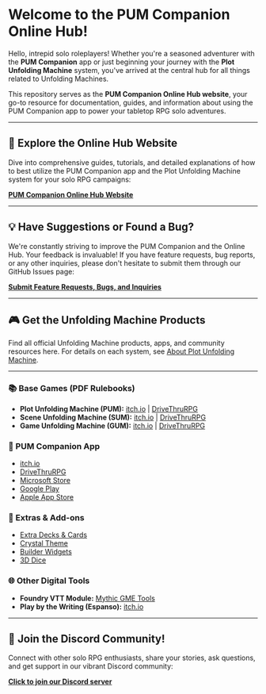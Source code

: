 # Welcome to the PUM Companion Online Hub!

Hello, intrepid solo roleplayers! Whether you're a seasoned adventurer with the **PUM Companion** app or just beginning your journey with the **Plot Unfolding Machine** system, you've arrived at the central hub for all things related to Unfolding Machines.

This repository serves as the **PUM Companion Online Hub website**, your go-to resource for documentation, guides, and information about using the PUM Companion app to power your tabletop RPG solo adventures.

---

## 🔗 Explore the Online Hub Website

Dive into comprehensive guides, tutorials, and detailed explanations of how to best utilize the PUM Companion app and the Plot Unfolding Machine system for your solo RPG campaigns:

[**PUM Companion Online Hub Website**](https://unfolding-machines.github.io/pumc-info-hub)

---

## 💡 Have Suggestions or Found a Bug?

We're constantly striving to improve the PUM Companion and the Online Hub. Your feedback is invaluable! If you have feature requests, bug reports, or any other inquiries, please don't hesitate to submit them through our GitHub Issues page:

[**Submit Feature Requests, Bugs, and Inquiries**](https://github.com/Unfolding-Machines/pumc-info-hub/issues)

---

## 🎮 Get the Unfolding Machine Products

Find all official Unfolding Machine products, apps, and community resources here. For details on each system, see [About Plot Unfolding Machine](about-pum.md).

---

### 📚 Base Games (PDF Rulebooks)

-   **Plot Unfolding Machine (PUM):** [itch.io](https://jeansenvaars.itch.io/plot-unfolding-machine) | [DriveThruRPG](https://www.drivethrurpg.com/en/product/457293/plot-unfolding-machine)
-   **Scene Unfolding Machine (SUM):** [itch.io](https://jeansenvaars.itch.io/scene-unfolding-machine) | [DriveThruRPG](https://www.drivethrurpg.com/en/product/463701/scene-unfolding-machine)
-   **Game Unfolding Machine (GUM):** [itch.io](https://jeansenvaars.itch.io/game-unfolding-machine) | [DriveThruRPG](https://www.drivethrurpg.com/en/product/449739/game-unfolding-machine)

### 📱 PUM Companion App

-   [itch.io](https://jeansenvaars.itch.io/pum-companion)
-   [DriveThruRPG](https://www.drivethrurpg.com/en/product/449739/game-unfolding-machine)
-   [Microsoft Store](https://apps.microsoft.com/detail/9pf8wxlvpc7s)
-   [Google Play](https://play.google.com/store/apps/details?id=com.jeansensmachines.pum&hl=en)
-   [Apple App Store](https://apps.apple.com/de/app/pum-companion-rpg-storytelling/id6557070415)

### 🎲 Extras & Add-ons

-   [Extra Decks & Cards](https://jeansenvaars.itch.io/pum-companion-extra-decks-cards)
-   [Crystal Theme](https://jeansenvaars.itch.io/pumc-crystal)
-   [Builder Widgets](https://jeansenvaars.itch.io/pumc-builder-widgets)
-   [3D Dice](https://jeansenvaars.itch.io/pumc-3d-dice)

### 🌐 Other Digital Tools

-   **Foundry VTT Module:** [Mythic GME Tools](https://foundryvtt.com/packages/mythic-gme-tools)
-   **Play by the Writing (Espanso):** [itch.io](https://jeansenvaars.itch.io/play-by-the-writing)

---

## 💬 Join the Discord Community!

Connect with other solo RPG enthusiasts, share your stories, ask questions, and get support in our vibrant Discord community:

[**Click to join our Discord server**](https://discord.gg/k2rQMa33Kq)